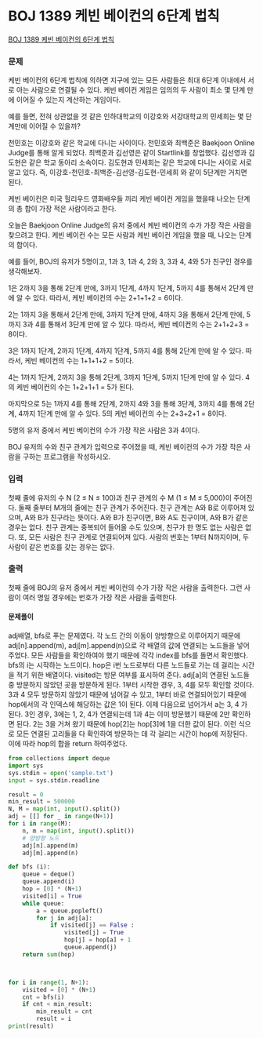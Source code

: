 # BOJ 1389 케빈 베이컨의 6단계 법칙

[BOJ 1389 케빈 베이컨의 6단계 법칙](https://www.acmicpc.net/problem/1389)

### 문제

케빈 베이컨의 6단계 법칙에 의하면 지구에 있는 모든 사람들은 최대 6단계 이내에서 서로 아는 사람으로 연결될 수 있다. 케빈 베이컨 게임은 임의의 두 사람이 최소 몇 단계 만에 이어질 수 있는지 계산하는 게임이다.

예를 들면, 전혀 상관없을 것 같은 인하대학교의 이강호와 서강대학교의 민세희는 몇 단계만에 이어질 수 있을까?

천민호는 이강호와 같은 학교에 다니는 사이이다. 천민호와 최백준은 Baekjoon Online Judge를 통해 알게 되었다. 최백준과 김선영은 같이 Startlink를 창업했다. 김선영과 김도현은 같은 학교 동아리 소속이다. 김도현과 민세희는 같은 학교에 다니는 사이로 서로 알고 있다. 즉, 이강호-천민호-최백준-김선영-김도현-민세희 와 같이 5단계만 거치면 된다.

케빈 베이컨은 미국 헐리우드 영화배우들 끼리 케빈 베이컨 게임을 했을때 나오는 단계의 총 합이 가장 적은 사람이라고 한다.

오늘은 Baekjoon Online Judge의 유저 중에서 케빈 베이컨의 수가 가장 작은 사람을 찾으려고 한다. 케빈 베이컨 수는 모든 사람과 케빈 베이컨 게임을 했을 때, 나오는 단계의 합이다.

예를 들어, BOJ의 유저가 5명이고, 1과 3, 1과 4, 2와 3, 3과 4, 4와 5가 친구인 경우를 생각해보자.

1은 2까지 3을 통해 2단계 만에, 3까지 1단계, 4까지 1단계, 5까지 4를 통해서 2단계 만에 알 수 있다. 따라서, 케빈 베이컨의 수는 2+1+1+2 = 6이다.

2는 1까지 3을 통해서 2단계 만에, 3까지 1단계 만에, 4까지 3을 통해서 2단계 만에, 5까지 3과 4를 통해서 3단계 만에 알 수 있다. 따라서, 케빈 베이컨의 수는 2+1+2+3 = 8이다.

3은 1까지 1단계, 2까지 1단계, 4까지 1단계, 5까지 4를 통해 2단계 만에 알 수 있다. 따라서, 케빈 베이컨의 수는 1+1+1+2 = 5이다.

4는 1까지 1단계, 2까지 3을 통해 2단계, 3까지 1단계, 5까지 1단계 만에 알 수 있다. 4의 케빈 베이컨의 수는 1+2+1+1 = 5가 된다.

마지막으로 5는 1까지 4를 통해 2단계, 2까지 4와 3을 통해 3단계, 3까지 4를 통해 2단계, 4까지 1단계 만에 알 수 있다. 5의 케빈 베이컨의 수는 2+3+2+1 = 8이다.

5명의 유저 중에서 케빈 베이컨의 수가 가장 작은 사람은 3과 4이다.

BOJ 유저의 수와 친구 관계가 입력으로 주어졌을 때, 케빈 베이컨의 수가 가장 작은 사람을 구하는 프로그램을 작성하시오.

### 입력

첫째 줄에 유저의 수 N (2 ≤ N ≤ 100)과 친구 관계의 수 M (1 ≤ M ≤ 5,000)이 주어진다. 둘째 줄부터 M개의 줄에는 친구 관계가 주어진다. 친구 관계는 A와 B로 이루어져 있으며, A와 B가 친구라는 뜻이다. A와 B가 친구이면, B와 A도 친구이며, A와 B가 같은 경우는 없다. 친구 관계는 중복되어 들어올 수도 있으며, 친구가 한 명도 없는 사람은 없다. 또, 모든 사람은 친구 관계로 연결되어져 있다. 사람의 번호는 1부터 N까지이며, 두 사람이 같은 번호를 갖는 경우는 없다.

### 출력

첫째 줄에 BOJ의 유저 중에서 케빈 베이컨의 수가 가장 작은 사람을 출력한다. 그런 사람이 여러 명일 경우에는 번호가 가장 작은 사람을 출력한다.

#### 문제풀이

adj배열, bfs로 푸는 문제였다.
각 노드 간의 이동이 양방향으로 이루어지기 때문에 adj[n].append(m), adj[m].append(n)으로 각 배열의 값에 연결되는 노드들을 넣어주었다.
모든 사람들을 확인하여야 했기 때문에 각각 index를 bfs를 돌면서 확인했다.
bfs의 i는 시작하는 노드이다.
hop은 i번 노드로부터 다른 노드들로 가는 데 걸리는 시간을 적기 위한 배열이다.
visited는 방문 여부를 표시하여 준다.
adj[a]의 연결된 노드들 중 방문하지 않았던 곳을 방문하게 된다.
1부터 시작한 경우, 3, 4를 모두 확인할 것이다.
3과 4 모두 방문하지 않았기 때문에 넘어갈 수 있고, 1부터 바로 연결되어있기 때문에 hop에서의 각 인덱스에 해당하는 값은 1이 된다.
이제 다음으로 넘어가서 a는 3, 4 가 된다.
3인 경우, 3에는 1, 2, 4가 연결되는데 1과 4는 이미 방문했기 때문에 2만 확인하면 된다.
2는 3을 거쳐 왔기 때문에 hop[2]는 hop[3]에 1을 더한 값이 된다.
이런 식으로 모든 연결된 고리들을 다 확인하여 방문하는 데 각 걸리는 시간이 hop에 저장된다.
이에 따라 hop의 합을 return 하여주었다.

```python
from collections import deque
import sys
sys.stdin = open('sample.txt')
input = sys.stdin.readline

result = 0
min_result = 500000
N, M = map(int, input().split())
adj = [[] for _ in range(N+1)]
for i in range(M):
    n, m = map(int, input().split())
    # 양방향 노드
    adj[n].append(m)
    adj[m].append(n)

def bfs (i):
    queue = deque()
    queue.append(i)
    hop = [0] * (N+1)
    visited[i] = True
    while queue:
        a = queue.popleft()
        for j in adj[a]:
            if visited[j] == False :
                visited[j] = True
                hop[j] = hop[a] + 1
                queue.append(j)
    return sum(hop)



for i in range(1, N+1):
    visited = [0] * (N+1)
    cnt = bfs(i)
    if cnt < min_result:
        min_result = cnt
        result = i
print(result)
```
